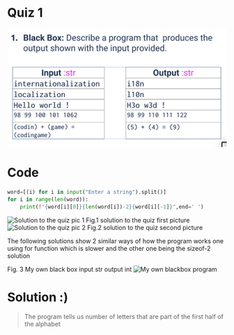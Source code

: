 # Quiz 1 
![](https://github.com/AleksandarDzudzevic/Unit-1/blob/main/Quiz001text.png)
# Code
```.py
word=[(i) for i in input("Enter a string").split()]
for i in range(len(word)):
    print(f"{word[i][0]}{len(word[i])-2}{word[i][-1]}",end=' ')

```
![Solution to the quiz pic 1](https://github.com/AleksandarDzudzevic/Unit-1/blob/main/IMG_20220824_114203.jpg)
Fig.1 solution to the quiz first picture
![Solution to the quiz pic 2](https://github.com/AleksandarDzudzevic/Unit-1/blob/main/IMG_20220824_114210.jpg)
Fig.2 solution to the quiz second picture

The following solutions show 2 similar ways of how the program works one using for function which is slower and the other one being the sizeof-2 solution 

Fig. 3 My own black box input str output int
![My own blackbox program](https://github.com/AleksandarDzudzevic/Unit-1/blob/main/IMG_20220824_114222.jpg)

# Solution :)
>The program tells us number of letters that are part of the first half of the alphabet
